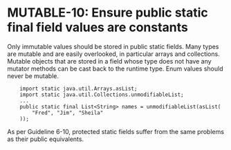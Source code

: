 # MUTABLE-10: Ensure public static final field values are constants
Only immutable values should be stored in public static fields. Many types are mutable and are easily overlooked, in particular arrays and collections. Mutable objects that are stored in a field whose type does not have any mutator methods can be cast back to the runtime type. Enum values should never be mutable.

        import static java.util.Arrays.asList;
        import static java.util.Collections.unmodifiableList;
        ...
        public static final List<String> names = unmodifiableList(asList(
            "Fred", "Jim", "Sheila"
        ));

As per Guideline 6-10, protected static fields suffer from the same problems as their public equivalents.

